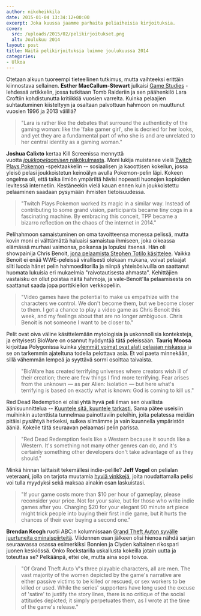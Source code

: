 ```yaml
---
author: nikoheikkila
date: 2015-01-04 13:34:12+00:00
excerpt: Joka kuussa jaamme parhaita peliaiheisia kirjoituksia.
cover:
  src: /uploads/2015/02/pelikirjoitukset.png
  alt: Joulukuu 2014 
layout: post
title: Näitä pelikirjoituksia luimme joulukuussa 2014
categories:
- Ulkoa
---
```


Otetaan alkuun tuoreempi tieteellinen tutkimus, mutta vaihteeksi erittäin kiinnostava sellainen. **Esther MacCallum-Stewart** julkaisi [Game Studies](http://gamestudies.org/1402/articles/maccallumstewart) -lehdessä artikkelin, jossa tutkitaan Tomb Raideriin ja sen päähenkilö Lara Croftiin kohdistunutta kritiikkiä vuosien varrelta. Kuinka pelaajien suhtautuminen kiisteltyyn ja osaltaan palvottuun hahmoon on muuttunut vuosien 1996 ja 2013 välillä?

> "Lara is rather like the debates that surround the authenticity of the gaming woman: like the 'fake gamer girl', she is decried for her looks, and yet they are a fundamental part of who she is and are unrelated to her central identity as a gaming woman."

**Joshua Calixto** kertaa Kill Screenissa mennyttä vuotta [_joukkopelaamisen_ näkökulmasta](http://killscreendaily.com/articles/twitch-plays-pokemon-and-year-crowdplaying/). Moni lukija muistanee vielä [Twitch Plays Pokemon](https://en.wikipedia.org/wiki/Twitch_Plays_Pok%C3%A9mon) -spektaakkelin -- sosiaalisen ja kaoottisen kokeilun, jossa yleisö pelasi joukkoistetun keinoälyn avulla Pokemon-pelin läpi. Kokeen ongelma oli, että taika ilmiön ympäriltä hävisi nopeasti huonojen kopioiden levitessä internetiin. Kestäneekin vielä kauan ennen kuin joukkoistettu pelaaminen saadaan pysymään ihmisten tietoisuudessa.

> "Twitch Plays Pokemon worked its magic in a similar way. Instead of contributing to some grand vision, participants became tiny cogs in a fascinating machine. By embracing this conceit, TPP became a bizarro reflection on the chaos of the internet in 2014."

Pelihahmoon samaistuminen on oma tavoitteensa monessa pelissä, mutta kovin moni ei välttämättä haluaisi samaistua ihmiseen, joka oikeassa elämässä murhasi vaimonsa, poikansa ja lopuksi itsensä. Hän oli showpainija Chris Benoit, [jona pelaamista Stephen Totilo käsittelee](http://kotaku.com/i-was-chris-benoit-playing-a-video-game-as-a-real-life-1669955314). Vaikka Benoit ei enää WWE-peleissä virallisesti olekaan mukana, voivat pelaajat silti luoda hänet pelin hahmoeditorilla ja niinpä yhteisösivuilla on saattanut huomata lukuisia eri mukaelmia "raivotautisesta ahmasta". Kehittäjien vastaisku on ollut poistaa näitä hahmoja, ja vale-Benoit'lla pelaamisesta on saattanut saada jopa porttikiellon verkkopeliin.

> "Video games have the potential to make us empathize with the characters we control. We don't become them, but we become closer to them. I got a chance to play a video game as Chris Benoit this week, and my feelings about that are no longer ambiguous. Chris Benoit is not someone I want to be closer to."

Pelit ovat oiva väline käsittelemään mytologisia ja uskonnollisia konteksteja, ja erityisesti BioWare on osannut hyödyntää tätä peleissään. **Tauriq Moosa** kirjoittaa Polygonissa kuinka [ylemmät voimat ovat alati pelaajan niskassa](http://www.polygon.com/2014/12/12/7381535/bioware-mass-effect-dragon-age-religion-death) ja se on tarkemmin ajateltuna todella pelottava asia. Et voi paeta minnekään, sillä vähemmän lempeä ja syyttävä sormi osoittaa taivaista.

> "BioWare has created terrifying universes where creators wish ill of their creation; there are few things I find more terrifying. Fear arises from the unknown — as per Alien: Isolation — but here what's terrifying is based on exactly what is known: God is coming to kill us."

Red Dead Redemption ei olisi yhtä hyvä peli ilman sen oivallista äänisuunnittelua -- [Kuuntele sitä, kuuntele tarkasti.](http://kotaku.com/to-really-appreciate-red-dead-redemption-listen-to-it-1667492922) Sama pätee useisiin muihinkin autenttista tunnelmaa painottaviin peleihin, joita pelatessa meidän pitäisi pysähtyä hetkeksi, sulkea silmämme ja vain kuunnella ympäristön ääniä. Kokeile tätä seuraavan pelaamasi pelin parissa.

> "Red Dead Redemption feels like a Western because it sounds like a Western. It's something not many other genres can do, and it's certainly something other developers don't take advantage of as they should."

Minkä hinnan laittaisit tekemällesi indie-pelille? **Jeff Vogel** on pelialan veteraani, jolla on tarjota muutamia [hyviä vinkkejä](http://jeff-vogel.blogspot.fi/2014/12/how-youre-going-to-price-your-computer.html), joita noudattamalla pelisi voi tulla myydyksi sekä maksaa ainakin osan laskuistasi.

> "If your game costs more than $10 per hour of gameplay, please reconsider your price. Not for your sake, but for those who write indie games after you. Charging $20 for your elegant 90 minute art piece might trick people into buying their first indie game, but it hurts the chances of their ever buying a second one."

**Brendan Keogh** ruotii ABC:n kolumnissaan [Grand Theft Auton syvälle juurtuneita ominaispiirteitä](http://www.abc.net.au/news/2014-12-05/keogh-grand-theft-auto/5944916). Viidennen osan jälkeen olisi hienoa nähdä sarjan seuraavassa osassa esimerkiksi Bonnien ja Clyden kaltainen rikospari juonen keskiössä. Onko Rockstarilla uskallusta kokeilla jotain uutta ja toteuttaa se? Pelkäänpä, ettei ole, mutta aina sopii toivoa.

> "Of Grand Theft Auto V's three playable characters, all are men. The vast majority of the women depicted by the game's narrative are either passive victims to be killed or rescued, or sex workers to be killed or used. While the series' supporters have long used the excuse of 'satire' to justify the story lines, there is no critique of the social attitudes depicted; it simply perpetuates them, as I wrote at the time of the game's release."
